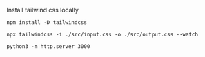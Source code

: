 Install tailwind css locally

`npm install -D tailwindcss`

`npx tailwindcss -i ./src/input.css -o ./src/output.css --watch`

`python3 -m http.server 3000`